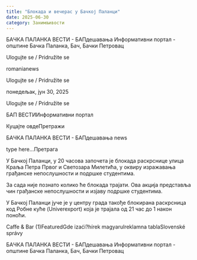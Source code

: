 ```yaml
---
title: "Блокада и вечерас у Бачкој Паланци"
date: 2025-06-30
category: Занимљивости
---
```


БАЧКА ПАЛАНКА ВЕСТИ - БАПдешавања Информативни портал - општине Бачка Паланка, Бач, Бачки Петровац

Ulogujte se / Pridružite se

romanianews

Ulogujte se / Pridružite se

понедељак, јун 30, 2025

Ulogujte se / Pridružite se

БАП ВЕСТИИнформативни портал

Куцајте овдеПретражи

БАЧКА ПАЛАНКА ВЕСТИ - БАПдешавања news

type here...Претрага

У Бачкој Паланци, у 20 часова започета је блокада раскрснице улица Краља Петра Првог и Светозара Милетића, у оквиру изражавања грађанске непослушности и подршке студентима.

За сада није познато колико ће блокада трајати. Ова акција представља чин грађанске непослушности и изјаву подршке студентима. 


У Бачкој Паланци јуче је у центру града такође блокирана раскрсница код Робне куће (Univerexport) која је трајала од 21 час до 1 након поноћи.

Caffe & Bar (1)FeaturedGde izaći?hírek magyarulreklamna tablaSlovenské správy

БАЧКА ПАЛАНКА ВЕСТИ - БАПдешавања Информативни портал - општине Бачка Паланка, Бач, Бачки Петровац
